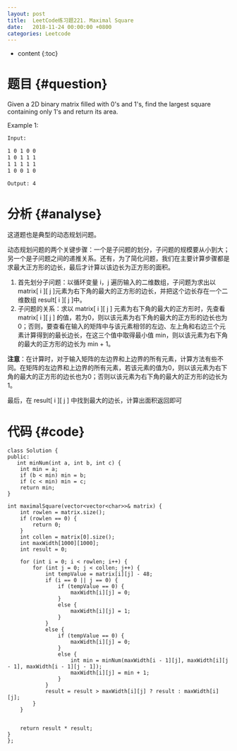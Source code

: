 ```yaml
---
layout: post
title:  LeetCode练习题221. Maximal Square
date:   2018-11-24 00:00:00 +0800
categories: Leetcode
---
```


* content
{:toc}



# 题目  {#question}
Given a 2D binary matrix filled with 0's and 1's, find the largest square containing only 1's and return its area.

Example 1:

```bash
Input: 

1 0 1 0 0
1 0 1 1 1
1 1 1 1 1
1 0 0 1 0

Output: 4
```


# 分析  {#analyse}
这道题也是典型的动态规划问题。

动态规划问题的两个关键步骤：一个是子问题的划分，子问题的规模要从小到大；另一个是子问题之间的递推关系。还有，为了简化问题，我们在主要计算步骤都是求最大正方形的边长，最后才计算以该边长为正方形的面积。

1. 首先划分子问题：以循环变量 i，j 遍历输入的二维数组，子问题为求出以 matrix[ i ][ j ]元素为右下角的最大的正方形的边长，并把这个边长存在一个二维数组 result[ i ][ j ]中。
2. 子问题的关系：求以 matrix[ i ][ j ] 元素为右下角的最大的正方形时，先查看 matrix[ i ][ j ] 的值，若为0，则以该元素为右下角的最大的正方形的边长也为0；否则，要查看在输入的矩阵中与该元素相邻的左边、左上角和右边三个元素计算得到的最长边长，在这三个值中取得最小值 min，则以该元素为右下角的最大的正方形的边长为 min + 1。

**注意**：在计算时，对于输入矩阵的左边界和上边界的所有元素，计算方法有些不同。在矩阵的左边界和上边界的所有元素，若该元素的值为0，则以该元素为右下角的最大的正方形的边长也为0；否则以该元素为右下角的最大的正方形的边长为1。

最后，在 result[ i ][ j ] 中找到最大的边长，计算出面积返回即可


# 代码  {#code}
```
class Solution {
public:
   int minNum(int a, int b, int c) {
	int min = a;
	if (b < min) min = b;
	if (c < min) min = c;
	return min;
}

int maximalSquare(vector<vector<char>>& matrix) {
	int rowlen = matrix.size();
	if (rowlen == 0) {
		return 0;
	}
	int collen = matrix[0].size();
	int maxWidth[1000][1000];
	int result = 0;

	for (int i = 0; i < rowlen; i++) {
		for (int j = 0; j < collen; j++) {
			int tempValue = matrix[i][j] - 48;
			if (i == 0 || j == 0) {
				if (tempValue == 0) {
					maxWidth[i][j] = 0;
				}
				else {
					maxWidth[i][j] = 1;
				}
			}
			else {
				if (tempValue == 0) {
					maxWidth[i][j] = 0;
				}
				else {
					int min = minNum(maxWidth[i - 1][j], maxWidth[i][j - 1], maxWidth[i - 1][j - 1]);
					maxWidth[i][j] = min + 1;
				}
			}
			result = result > maxWidth[i][j] ? result : maxWidth[i][j];
		}
	}


	return result * result;
}
};
```